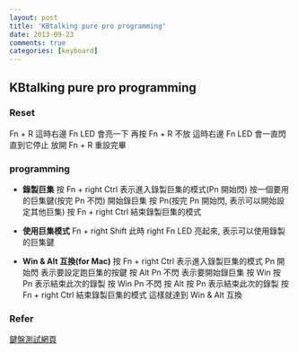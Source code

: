 ```yaml
---
layout: post
title: 'KBtalking pure pro programming'
date: 2013-09-23
comments: true
categories: [keyboard]
---
```

## KBtalking pure pro programming

### Reset

Fn + R
這時右邊 Fn LED 會亮一下
再按 Fn + R 不放
這時右邊 Fn LED 會一直閃直到它停止
放開 Fn + R
重設完畢

### programming

* **錄製巨集**
按 Fn + right Ctrl
表示進入錄製巨集的模式(Pn 開始閃)
按一個要用的巨集鍵(按完 Pn 不閃)
開始錄巨集
按 Pn(按完 Pn 開始閃, 表示可以開始設定其他巨集)
按 Fn + right Ctrl
結束錄製巨集的模式

* **使用巨集模式**
Fn + right Shift
此時 right Fn LED 亮起來, 表示可以使用錄製的巨集鍵

* **Win & Alt 互換(for Mac)**
按 Fn + right Ctrl
表示進入錄製巨集的模式
Pn 開始閃
表示要設定跑巨集的按鍵
按 Alt Pn 不閃
表示要開始錄巨集
按 Win
按 Pn
表示結束此次的錄製
按 Win Pn 不閃
按 Alt
按 Pn
表示結束此次的錄製
按 Fn + right Ctrl
結束錄製巨集的模式
這樣就達到 Win & Alt 互換

### Refer

[鍵盤測試網頁](http://tedshd.github.io/keyboard_test_page/)
